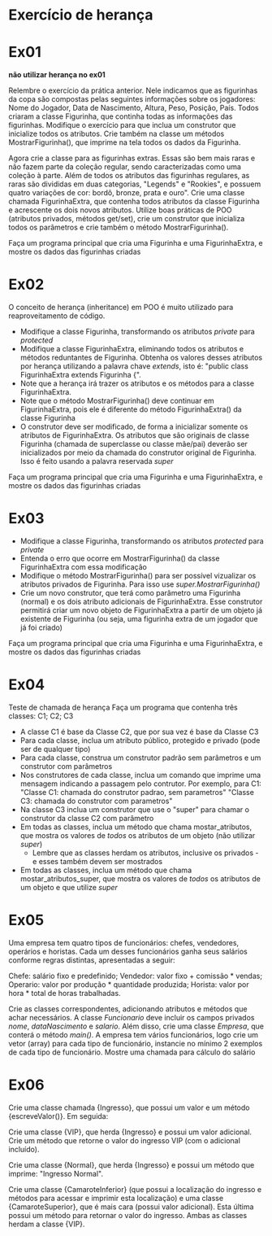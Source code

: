 # Exercício de herança

# Ex01 

**não utilizar herança no ex01**

Relembre o exercício da prática anterior. Nele indicamos que as figurinhas da copa são compostas pelas seguintes informações sobre os jogadores: Nome do Jogador, Data de Nascimento, Altura, Peso, Posição, País. Todos criaram a classe Figurinha, que continha todas as informações das figurinhas. Modifique o exercício para que inclua um construtor que inicialize todos os atributos. Crie também na classe um métodos MostrarFigurinha(), que imprime na tela todos os dados da Figurinha.

Agora crie a classe para as figurinhas extras. Essas são bem mais raras e não fazem parte da coleção regular, sendo caracterizadas como uma coleção à parte. Além de todos os atributos das figurinhas regulares, as raras são divididas em duas categorias, "Legends" e "Rookies", e possuem quatro variações de cor: bordô, bronze, prata e ouro". Crie uma classe chamada FigurinhaExtra, que contenha todos atributos da classe Figurinha e acrescente os dois novos atributos. Utilize boas práticas de POO (atributos privados, métodos get/set), crie um construtor que inicializa todos os parâmetros e crie também o método MostrarFigurinha().

Faça um programa principal que cria uma Figurinha e uma FigurinhaExtra, e mostre os dados das figurinhas criadas

# Ex02
O conceito de herança (inheritance) em POO é muito utilizado para reaproveitamento de código.

- Modifique a classe Figurinha, transformando os atributos *private* para *protected*
- Modifique a classe FigurinhaExtra, eliminando todos os atributos e métodos reduntantes de Figurinha. Obtenha os valores desses atributos por herança utilizando a palavra chave *extends*, isto é: "public class FigurinhaExtra extends Figurinha {".
- Note que a herança irá trazer os atributos e os métodos para a classe FigurinhaExtra.
- Note que o método MostrarFigurinha() deve continuar em FigurinhaExtra, pois ele é diferente do método FigurinhaExtra() da classe Figurinha
- O construtor deve ser modificado, de forma a inicializar somente os atributos de FigurinhaExtra. Os atributos que são originais de classe Figurinha (chamada de superclasse ou classe mãe/pai) deverão ser inicializados por meio da chamada do construtor original de Figurinha. Isso é feito usando a palavra reservada *super*

Faça um programa principal que cria uma Figurinha e uma FigurinhaExtra, e mostre os dados das figurinhas criadas

# Ex03
- Modifique a classe Figurinha, transformando os atributos *protected* para *private*
- Entenda o erro que ocorre em MostrarFigurinha() da classe FigurinhaExtra com essa modificação
- Modifique o método MostrarFigurinha() para ser possível vizualizar os atributos privados de Figurinha. Para isso use *super.MostrarFigurinha()*
- Crie um novo construtor, que terá como parâmetro uma Figurinha (normal) e os dois atributo adicionais de FigurinhaExtra. Esse construtor permitirá criar um novo objeto de FigurinhaExtra a partir de um objeto já existente de Figurinha (ou seja, uma figurinha extra de um jogador que já foi criado)

Faça um programa principal que cria uma Figurinha e uma FigurinhaExtra, e mostre os dados das figurinhas criadas

# Ex04
Teste de chamada de herança
 Faça um programa que contenha três classes: C1; C2; C3

- A classe C1 é base da Classe C2, que por sua vez é base da Classe C3
- Para cada classe, inclua um atributo público, protegido e privado (pode ser de qualquer tipo)
- Para cada classe, construa um construtor padrão sem parâmetros e um construtor com parâmetros
- Nos construtores de cada classe, inclua um comando que imprime uma mensagem indicando a passagem pelo contrutor. Por exemplo, para C1:
  "Classe C1: chamada do construtor padrao, sem parametros"
  "Classe C3: chamada do construtor com parametros"
- Na classe C3 inclua um construtor que use o "super" para chamar o construtor da classe C2 com parâmetro
- Em todas as classes, inclua um método que chama mostar_atributos, que mostra os valores de *todos* os atributos de um objeto (não utilizar *super*)
    - Lembre que as classes herdam os atributos, inclusive os privados - e esses também devem ser mostrados 
- Em todas as classes, inclua um método que chama mostar_atributos_super, que mostra os valores de *todos* os atributos de um objeto e que utilize *super*

# Ex05
Uma empresa tem quatro tipos de funcionários: chefes, vendedores, operários e horistas. Cada um desses funcionários ganha seus salários conforme regras distintas, apresentadas a seguir: 

Chefe: salário fixo e predefinido;
Vendedor: valor fixo + comissão * vendas;
Operario: valor por produção * quantidade produzida;
Horista: valor por hora * total de horas trabalhadas.


Crie as classes correspondentes, adicionando atributos e métodos que achar necessários. A classe *Funcionario* deve incluir os campos privados *nome*, *dataNascimento* e *salario*. Além disso, crie uma classe *Empresa*, que conterá o método *main()*. A empresa tem vários funcionários, logo crie um vetor (array) para cada tipo de funcionário, instancie no mínimo 2 exemplos de cada tipo de funcionário. Mostre uma chamada para cálculo do salário

# Ex06
Crie uma classe chamada {Ingresso}, que possui um valor e um método {escreveValor()}. Em seguida:

Crie uma classe {VIP}, que herda {Ingresso} e possui um valor adicional. Crie um método que retorne o valor do ingresso VIP (com o adicional incluído).
	
Crie uma classe {Normal}, que herda {Ingresso} e possui um método que imprime: "Ingresso Normal".
	
Crie uma classe {CamaroteInferior} (que possui a localização do ingresso e métodos para acessar e imprimir esta localização) e uma classe {CamaroteSuperior}, que é mais cara (possui valor adicional). Esta última possui um método para retornar o valor do ingresso. Ambas as classes herdam a classe {VIP}.
